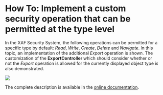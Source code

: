 # How To: Implement a custom security operation that can be permitted at the type level


<p>In the XAF Security System, the following operations can be permitted for a specific type by default: <em>Read</em>, <em>Write</em>, <em>Create</em>, <em>Delete </em>and <em>Navigate</em>. In this topic, an implementation of the additional <em>Export </em>operation is shown. The customization of the <strong>ExportController </strong>which should consider whether or not the <em>Export </em>operation is allowed for the currently displayed object type is also demonstrated.</p>
<p><img src="https://raw.githubusercontent.com/DevExpress-Examples/how-to-implement-a-custom-security-operation-that-can-be-permitted-at-the-type-level-e4483/15.2.4+/media/b0eb14fb-5014-11e6-80bf-00155d62480c.png"></p>
<p>The complete description is available in the <a href="http://help.devexpress.com/#Xaf/CustomDocument3472"><u>online documentation</u></a>.</p>

<br/>


